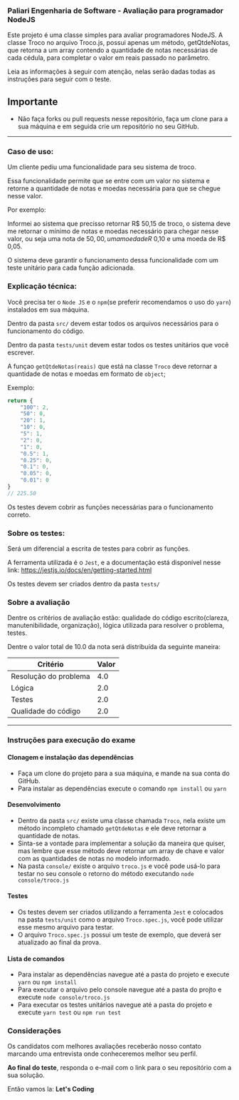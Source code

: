 ### Paliari Engenharia de Software - Avaliação para programador NodeJS
Este projeto é uma classe simples para avaliar programadores NodeJS. A classe Troco no arquivo Troco.js, possui apenas um método, getQtdeNotas, que retorna a um array contendo a quantidade de notas necessárias de cada cédula, para completar o valor em reais passado no parâmetro.

Leia as informações à seguir com atenção, nelas serão dadas todas as instruções para seguir com o teste.


## Importante
- Não faça forks ou pull requests nesse repositório, faça um clone para a sua máquina e em seguida crie um repositório no seu GitHub.

___

### Caso de uso:
Um cliente pediu uma funcionalidade para seu sistema de troco.

Essa funcionalidade permite que se entre com um valor no sistema e retorne a quantidade de notas e moedas necessária para que se chegue nesse valor.

Por exemplo:

Informei ao sistema que precisso retornar R$ 50,15 de troco, o sistema deve me retornar o mínimo de notas e moedas necessário para chegar nesse valor, ou seja uma nota de $50,00, uma moeda de R$ 0,10 e uma moeda de R$ 0,05.

O sistema deve garantir o funcionamento dessa funcionalidade com um teste unitário para cada função adicionada.

### Explicação técnica:
Você precisa ter o `Node JS` e o `npm`(se preferir recomendamos o uso do `yarn`) instalados em sua máquina.

Dentro da pasta `src/` devem estar todos os arquivos necessários para o funcionamento do código.

Dentro da pasta `tests/unit` devem estar todos os testes unitários que você escrever.

A funçao `getQtdeNotas(reais)` que está na classe `Troco` deve retornar a quantidade de notas e moedas em formato de `object`;

Exemplo:
```js
return {
    "100": 2,
    "50": 0,
    "20": 1,
    "10": 0,
    "5": 1,
    "2": 0,
    "1": 0,
    "0.5": 1,
    "0.25": 0,
    "0.1": 0,
    "0.05": 0,
    "0.01": 0
} 
// 225.50
```

Os testes devem cobrir as funções necessárias para o funcionamento correto.

### Sobre os testes:
Será um diferencial a escrita de testes para cobrir as funções.

A ferramenta utilizada é o `Jest`, e a documentação está disponível nesse link: https://jestjs.io/docs/en/getting-started.html

Os testes devem ser criados dentro da pasta `tests/`

### Sobre a avaliação
Dentre os critérios de avaliação estão: qualidade do código escrito(clareza, manutenibilidade, organização), lógica utilizada para resolver o problema, testes.

Dentre o valor total de 10.0 da nota será distribuída da seguinte maneira:

 | Critério               | Valor         |
 | ---------------------- | ------------- |
 | Resolução do problema  | 4.0           |
 | Lógica                 | 2.0           |
 | Testes                 | 2.0           |
 | Qualidade do código    | 2.0           |
 
 ___
 
 ### Instruções para execução do exame
 #### Clonagem e instalação das dependências
 - Faça um clone do projeto para a sua máquina, e mande na sua conta do GitHub.
 - Para instalar as dependências execute o comando ```npm install``` ou ```yarn```
 
 #### Desenvolvimento
 - Dentro da pasta `src/` existe uma classe chamada `Troco`, nela existe um método incompleto chamado `getQtdeNotas` e ele deve retornar a quantidade de notas.
 - Sinta-se a vontade para implementar a solução da maneira que quiser, mas lembre que esse método deve retornar um array de chave e valor com as quantidades de notas no modelo informado.
 - Na pasta `console/` existe o arquivo `troco.js` e você pode usá-lo para testar no seu console o retorno do método executando `node console/troco.js`
 
 #### Testes
 - Os testes devem ser criados utilizando a ferramenta `Jest` e colocados na pasta `tests/unit` como o arquivo `Troco.spec.js`, você pode utilizar esse mesmo arquivo para testar.
 - O arquivo `Troco.spec.js` possui um teste de exemplo, que deverá ser atualizado ao final da prova.
 
 #### Lista de comandos
 - Para instalar as dependências navegue até a pasta do projeto e execute ```yarn``` ou ```npm install```
 - Para executar o arquivo pelo console navegue até a pasta do projto e execute ```node console/troco.js```
 - Para executar os testes unitários navegue até a pasta do projeto e execute ```yarn test``` ou ```npm run test```

### Considerações
Os candidatos com melhores avaliações receberão nosso contato marcando uma entrevista onde conheceremos melhor seu perfil.

**Ao final do teste**, responda o e-mail com o link para o seu repositório com a sua solução.

Então vamos la: **Let's Coding**
